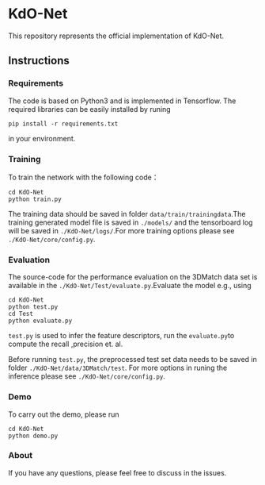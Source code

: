 # KdO-Net

This repository represents the official implementation of  KdO-Net.

## Instructions

### Requirements

The code is based on Python3  and is implemented in Tensorflow. The required libraries can be easily installed by runing

```shell
pip install -r requirements.txt
```

in your environment.

### Training

To train the network with the following code：
```shell
cd KdO-Net
python train.py
```

The training data should be saved in folder `data/train/trainingdata`.The training generated model file is saved in `./models/` and the tensorboard log will be saved in `./KdO-Net/logs/`.For more training options please see `./KdO-Net/core/config.py`.

### Evaluation

The source-code for the performance evaluation on the 3DMatch data set is available in the `./KdO-Net/Test/evaluate.py`.Evaluate the model e.g., using

```shell
cd KdO-Net
python test.py
cd Test
python evaluate.py
```

`test.py` is used to infer the feature descriptors, run the `evaluate.py`to compute the recall ,precision et. al.

Before running `test.py`, the preprocessed test set data needs to be saved in  folder `./KdO-Net/data/3DMatch/test`. For more options in runing the inference please see `./KdO-Net/core/config.py`.

### Demo

To carry out the demo, please run

```shell
cd KdO-Net
python demo.py
```

### About

If you have any questions, please feel free to discuss in the issues.
